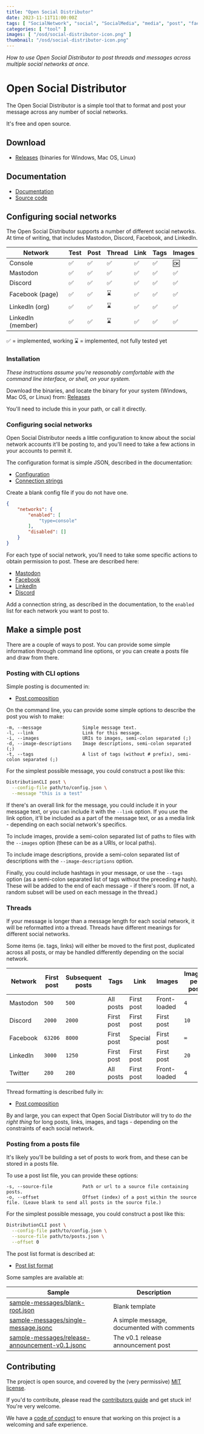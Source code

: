 ```yaml
---
title: "Open Social Distributor"
date: 2023-11-11T11:00:00Z
tags: [ "SocialNetwork", "social", "SocialMedia", "media", "post", "facebook", "mastodon", "linkedin", "discord", "formatting", "thread" ]
categories: [ "tool" ]
images: [ "/osd/social-distributor-icon.png" ]
thumbnail: "/osd/social-distributor-icon.png"
---
```


_How to use Open Social Distributor to post threads and messages across multiple social networks at once._

# Open Social Distributor

The Open Social Distributor is a simple tool that to format and post your message across any number of social networks.

It's free and open source.

## Download

* [Releases](https://github.com/instantiator/open-social-distributor/releases) (binaries for Windows, Mac OS, Linux)

## Documentation

* [Documentation](https://instantiator.dev/open-social-distributor/)
* [Source code](https://github.com/instantiator/open-social-distributor)

## Configuring social networks

The Open Social Distributor supports a number of different social networks. At time of writing, that includes Mastodon, Discord, Facebook, and LinkedIn.

| Network | Test | Post | Thread | Link | Tags | Images |
|-|-|-|-|-|-|-|
| Console | ✅ | ✅ | ✅ | ✅ | ✅ | 🆗 |
| Mastodon | ✅ | ✅ | ✅ | ✅ | ✅ | ✅ |
| Discord | ✅ | ✅ | ✅ | ✅ | ✅ | ✅ |
| Facebook (page) | ✅ | ✅ | ⌛️ | ✅ | ✅ | ✅ |
| LinkedIn (org) | ✅ | ✅ | ⌛️ | ✅ | ✅ | ✅ |
| LinkedIn (member) | ✅ | ✅ | ⌛️ | ✅ | ✅ | ✅ |

✅ = implemented, working
⌛️ = implemented, not fully tested yet

### Installation

_These instructions assume you're reasonably comfortable with the command line interface, or shell, on your system._

Download the binaries, and locate the binary for your system (Windows, Mac OS, or Linux) from: [Releases](https://github.com/instantiator/open-social-distributor/releases)

You'll need to include this in your path, or call it directly.

### Configuring social networks

Open Social Distributor needs a little configuration to know about the social network accounts it'll be posting to, and you'll need to take a few actions in your accounts to permit it.

The configuration format is simple JSON, described in the documentation:

* [Configuration](https://instantiator.dev/open-social-distributor/configuration.html)
* [Connection strings](https://instantiator.dev/open-social-distributor/connection-strings.html)

Create a blank config file if you do not have one.

```json
{
    "networks": {
        "enabled": [
            "type=console"
        ],
        "disabled": []
    }
}
```

For each type of social network, you'll need to take some specific actions to obtain permission to post. These are described here:

* [Mastodon](https://instantiator.dev/open-social-distributor/mastodon-notes.html)
* [Facebook](https://instantiator.dev/open-social-distributor/facebook-notes.html)
* [LinkedIn](https://instantiator.dev/open-social-distributor/linkedin-notes.html)
* [Discord](https://instantiator.dev/open-social-distributor/discord-notes.html)

Add a connection string, as described in the documentation, to the `enabled` list for each network you want to post to.

## Make a simple post

There are a couple of ways to post. You can provide some simple information through command line options, or you can create a posts file and draw from there.

### Posting with CLI options

Simple posting is documented in:

* [Post composition](https://instantiator.dev/open-social-distributor/post-composition.html)

On the command line, you can provide some simple options to describe the post you wish to make:

```text
-m, --message               Simple message text.
-l, --link                  Link for this message.
-i, --images                URIs to images, semi-colon separated (;)
-d, --image-descriptions    Image descriptions, semi-colon separated (;)
-t, --tags                  A list of tags (without # prefix), semi-colon separated (;)
```

For the simplest possible message, you could construct a post like this:

```bash
DistributionCLI post \
  --config-file path/to/config.json \
  --message "this is a test"
```

If there's an overall link for the message, you could include it in your message text, or you can include it with the `--link` option. If you use the link option, it'll be included as a part of the message text, or as a media link - depending on each social network's specifics.

To include images, provide a semi-colon separated list of paths to files with the `--images` option (these can be as a URIs, or local paths).

To include image descriptions, provide a semi-colon separated list of descriptions with the `--image-descriptions` option.

Finally, you could include hashtags in your message, or use the `--tags` option (as a semi-colon separated list of tags without the preceding `#` hash). These will be added to the end of each message - if there's room. (If not, a random subset will be used on each message in the thread.)

### Threads

If your message is longer than a message length for each social network, it will be reformatted into a thread. Threads have different meanings for different social networks.

Some items (ie. tags, links) will either be moved to the first post, duplicated across all posts, or may be handled differently depending on the social network.

| Network | First post | Subsequent posts | Tags | Link | Images | Images per post | Image size limit |
|-|-|-|-|-|-|-|-|
| Mastodon | `500` | `500` | All posts | First post | Front-loaded | `4` | TBC |
| Discord | `2000` | `2000` | First post | First post |  First post | `10` | TBC |
| Facebook | `63206` | `8000` | First post | Special | First post | `∞` |`10Mb` |
| LinkedIn | `3000` | `1250` | First post | First post | First post | `20` | TBC |
| Twitter | `280` | `280` | All posts | First post | Front-loaded | `4` | TBC |

Thread formatting is described fully in:

* [Post composition](https://instantiator.dev/open-social-distributor/post-composition.html)

By and large, you can expect that Open Social Distributor will try to do _the right thing_ for long posts, links, images, and tags - depending on the constraints of each social network.

### Posting from a posts file

It's likely you'll be building a set of posts to work from, and these can be stored in a posts file.

To use a post list file, you can provide these options:

```text
-s, --source-file           Path or url to a source file containing posts.
-o, --offset                Offset (index) of a post within the source file. (Leave blank to send all posts in the source file.)
```

For the simplest possible message, you could construct a post like this:

```bash
DistributionCLI post \
  --config-file path/to/config.json \
  --source-file path/to/posts.json \
  --offset 0
```

The post list format is described at:

* [Post list format](https://instantiator.dev/open-social-distributor/post-list-format.html)

Some samples are available at:

| Sample | Description |
|-|-|
| [sample-messages/blank-root.json](https://github.com/instantiator/open-social-distributor/blob/main/open-social-distributor-app/sample-messages/blank-root.json) | Blank template |
| [sample-messages/single-message.jsonc](https://github.com/instantiator/open-social-distributor/blob/main/open-social-distributor-app/sample-messages/single-message.jsonc) | A simple message, documented with comments |
| [sample-messages/release-announcement-v0.1.jsonc](https://github.com/instantiator/open-social-distributor/blob/main/open-social-distributor-app/sample-messages/release-announcement-v0.1.jsonc) | The v0.1 release announcement post |

## Contributing

The project is open source, and covered by the (very permissive) [MIT license](https://github.com/instantiator/open-social-distributor/blob/main/LICENSE).

If you'd to contribute, please read the [contributors guide](https://github.com/instantiator/open-social-distributor/blob/main/CONTRIBUTING.md) and get stuck in! You're very welcome.

We have a [code of conduct](https://github.com/instantiator/open-social-distributor/blob/main/CODE_OF_CONDUCT.md) to ensure that working on this project is a welcoming and safe experience.
